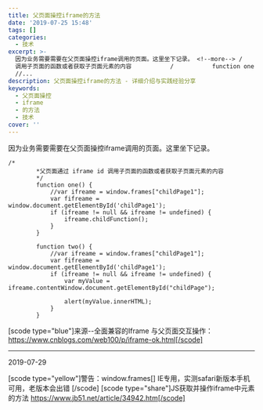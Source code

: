 ```yaml
---
title: 父页面操控iframe的方法
date: '2019-07-25 15:48'
tags: []
categories:
  - 技术
excerpt: >-
  因为业务需要需要在父页面操控iframe调用的页面。这里坐下记录。 <!--more--> /           父页面通过 iframe id
  调用子页面的函数或者获取子页面元素的内容           /           function one() {              
  //...
description: 父页面操控iframe的方法 - 详细介绍与实践经验分享
keywords:
  - 父页面操控
  - iframe
  - 的方法
  - 技术
cover: ''
---
```


因为业务需要需要在父页面操控iframe调用的页面。这里坐下记录。

<!--more-->

```
/*  
        *父页面通过 iframe id 调用子页面的函数或者获取子页面元素的内容  
        */  
        function one() {  
            //var ifreame = window.frames["childPage1"];  
            var fifreame = window.document.getElementById('childPage1');
            if (ifreame != null && ifreame != undefined) {  
                ifreame.childFunction();  
            }  
        }  

        function two() {  
            //var ifreame = window.frames["childPage1"];  
            var fifreame = window.document.getElementById('childPage1');
            if (ifreame != null && ifreame != undefined) {  
                var myValue = ifreame.contentWindow.document.getElementById("childPage");  

                alert(myValue.innerHTML);  
            }  
        }
```

[scode type="blue"]来源--全面兼容的Iframe 与父页面交互操作：https://www.cnblogs.com/web100/p/iframe-ok.html[/scode]

---

2019-07-29

[scode type="yellow"]警告：window.frames[] IE专用，实测safari新版本手机可用，老版本会出错 [/scode]
[scode type="share"]JS获取并操作iframe中元素的方法 https://www.jb51.net/article/34942.htm[/scode]
